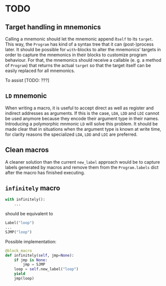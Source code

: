 TODO
====


Target handling in mnemonics
----------------------------

Calling a mnemonic should let the mnemonic append it`self` to its `target`.
This way, the `Program` has kind of a syntax tree that it can (post-)process
later. It should be possible for `with`-blocks to alter the mnemonics’ targets
in order to capture the mnemonics in their blocks to customize program
behaviour. For that, the mnemonics should receive a callable (e. g. a method
of `Program`) that returns the actual `target` so that the target itself can
be easily replaced for all mnemonics.

To assist [TODO: ???]


`LD` mnemonic
-------------

When writing a macro, it is useful to accept direct as well as register and
indirect addresses as arguments. If this is the case, `LDA`, `LDD` and `LDI`
cannot be used anymore because they encode their argument type in their names.
Introducing a polymorphic mnmonic `LD` will solve this problem. It should
be made clear that in situations when the argument type is known at write
time, for clarity reasons the specialized `LDA`, `LDD` and `LDI` are preferred.


Clean macros
------------

A cleaner solution than the current `new_label` approach would be to capture
labels generated by macros and remove them from the `Program.labels` dict
after the macro has finished executing.


`infinitely` macro
------------------

```py
with infinitely():
    ...
```

should be equivalent to
```py
Label("loop")
...
SJMP("loop")
```

Possible implementation:
```py
@block_macro
def infinitely(self, jmp=None):
    if jmp is None:
        jmp = SJMP
    loop = self.new_label("loop")
    yield
    jmp(loop)
```
